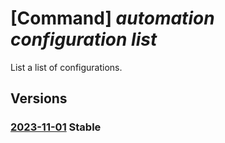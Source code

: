 # [Command] _automation configuration list_

List a list of configurations.

## Versions

### [2023-11-01](/Resources/mgmt-plane/L3N1YnNjcmlwdGlvbnMve30vcmVzb3VyY2Vncm91cHMve30vcHJvdmlkZXJzL21pY3Jvc29mdC5hdXRvbWF0aW9uL2F1dG9tYXRpb25hY2NvdW50cy97fS9jb25maWd1cmF0aW9ucw==/2023-11-01.xml) **Stable**

<!-- mgmt-plane /subscriptions/{}/resourcegroups/{}/providers/microsoft.automation/automationaccounts/{}/configurations 2023-11-01 -->
